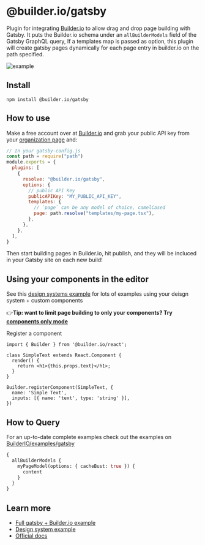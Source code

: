 # @builder.io/gatsby

Plugin for integrating [Builder.io](https://www.builder.io) to allow drag and drop page building with Gatsby. It puts the Builder.io schema under an `allBuilderModels` field of the Gatsby GraphQL query, If a templates map is passed as option, this plugin will create gatsby pages dynamically for each page entry in builder.io on the path specified.

<img src="https://imgur.com/PJW3b4S.gif" alt="example" />


## Install

`npm install @builder.io/gatsby`

## How to use

Make a free account over at [Builder.io](https://www.builder.io/) and grab your public API key from your [organization page](https://builder.io/account/organization) and:

```javascript
// In your gatsby-config.js
const path = require("path")
module.exports = {
  plugins: [
    {
      resolve: "@builder.io/gatsby",
      options: {
        // public API Key
        publicAPIKey: "MY_PUBLIC_API_KEY",
        templates: {
          // `page` can be any model of choice, camelCased
          page: path.resolve("templates/my-page.tsx"),
        },
      },
    },
  ],
}
```
Then start building pages in Builder.io, hit publish, and they will be incluced in your Gatsby site on each new build!

## Using your components in the editor

See this [design systems example](/examples/react-design-system) for lots of examples using your deisgn system + custom components

👉**Tip: want to limit page building to only your components? Try [components only mode](https://builder.io/c/docs/guides/components-only-mode)**

Register a component

```tsx
import { Builder } from '@builder.io/react';

class SimpleText extends React.Component {
  render() {
    return <h1>{this.props.text}</h1>;
  }
}

Builder.registerComponent(SimpleText, {
  name: 'Simple Text',
  inputs: [{ name: 'text', type: 'string' }],
})

```

## How to Query

For an up-to-date complete examples check out the examples on [BuilderIO/examples/gatsby](https://github.com/BuilderIO/builder/tree/master/examples/gatsby)

```graphql
{
  allBuilderModels {
    myPageModel(options: { cacheBust: true }) {
      content
    }
  }
}
```

## Learn more

- [Full gatsby + Builder.io example](examples/gatsby)
- [Design system example](/examples/react-design-system)
- [Official docs](https://www.builder.io/c/docs/getting-started)

